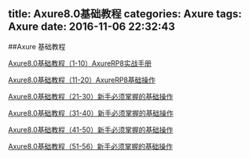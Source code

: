 title: Axure8.0基础教程
categories: Axure
tags: Axure
date: 2016-11-06 22:32:43
---


##Axure 基础教程

[Axure8.0基础教程（1-10）AxureRP8实战手册](http://www.axure.com.cn/3608/)

[Axure8.0基础教程（11-20）AxureRP8基础操作](http://www.axure.com.cn/3620/)

[Axure8.0基础教程（21-30）新手必须掌握的基础操作](http://www.axure.com.cn/3649/)

[Axure8.0基础教程（31-40）新手必须掌握的基础操作](http://www.axure.com.cn/3661/)

[Axure8.0基础教程（41-50）新手必须掌握的基础操作](http://www.axure.com.cn/3683/)

[Axure8.0基础教程（51-56）新手必须掌握的基础操作](http://www.axure.com.cn/3695/)